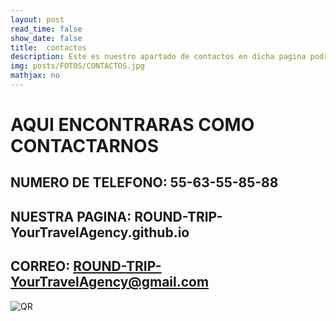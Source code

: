 ```yaml
---
layout: post
read_time: false
show_date: false
title:  contactos 
description: Este es nuestro apartado de contactos en dicha pagina podras encontrar donde contactarnos 
img: posts/FOTOS/CONTACTOS.jpg
mathjax: no
---
```

# AQUI ENCONTRARAS COMO CONTACTARNOS 

## NUMERO DE TELEFONO: 55-63-55-85-88

## NUESTRA PAGINA: ROUND-TRIP-YourTravelAgency.github.io

## CORREO: ROUND-TRIP-YourTravelAgency@gmail.com

![QR](https://user-images.githubusercontent.com/100168800/166126822-f35da758-d062-4133-a236-b521abe62682.png)


